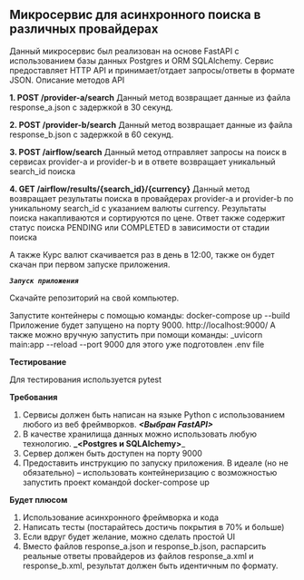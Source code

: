 ## **Микросервис для асинхронного поиска в различных провайдерах**
Данный микросервис был реализован на основе FastAPI с использованием базы данных Postgres и ORM SQLAlchemy. Сервис предоставляет HTTP API и принимает/отдает запросы/ответы в формате JSON.
Описание методов API


**1. POST /provider-a/search**
Данный метод возвращает данные из файла response_a.json с задержкой в 30 секунд.

**2. POST /provider-b/search**
Данный метод возвращает данные из файла response_b.json с задержкой в 60 секунд.

**3. POST /airflow/search**
Данный метод отправляет запросы на поиск в сервисах provider-a и provider-b и в ответе возвращает уникальный search_id поиска


**4. GET /airflow/results/{search_id}/{currency}**
Данный метод возвращает результаты поиска в провайдерах provider-a и provider-b по уникальному search_id с указанием валюты currency. Результаты поиска накапливаются и сортируются по цене. Ответ также содержит статус поиска PENDING или COMPLETED в зависимости от стадии поиска

А также Курс валют скачивается раз в день в 12:00, также он будет скачан при первом запуске приложения.


**_`Запуск приложения`_**

Скачайте репозиторий на свой компьютер.


Запустите контейнеры с помощью команды:
docker-compose up --build
Приложение будет запущено на порту 9000. http://localhost:9000/
А также можно вручную запустить при помощи команды:
_uvicorn main:app --reload --port 9000
для этого уже подготовлен .env file



**Тестирование**

Для тестирования используется pytest



**Требования**
1. Сервисы должен быть написан на языке Python с использованием любого из
веб фреймворков.  **_<Выбран FastAPI>_**
2. В качестве хранилища данных можно использовать любую технологию.  **_<Postgres и SQLAlchemy>**_
3. Сервер должен быть доступен на порту 9000 _**<done>**_
4. Предоставить инструкцию по запуску приложения. В идеале (но не обязательно)
– использовать контейнеризацию с возможностью запустить проект командой
docker-compose up **<done>**


**Будет плюсом**
1. Использование асинхронного фреймворка и кода **_<done>_**
2. Написать тесты (постарайтесь достичь покрытия в 70% и больше) **_<done>_**
3. Если вдруг будет желание, можно сделать простой UI **_<done>_**
4. Вместо файлов response_a.json и response_b.json, распарсить реальные
ответы провайдеров из файлов response_a.xml и response_b.xml, результат
должен быть идентичным по формату. 
